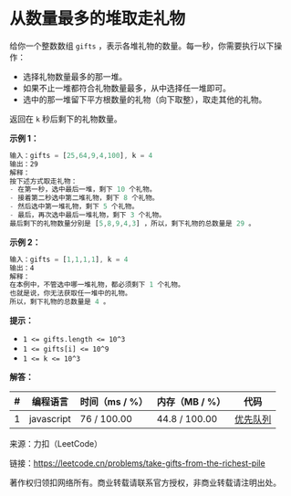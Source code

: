 # 从数量最多的堆取走礼物

给你一个整数数组 `gifts` ，表示各堆礼物的数量。每一秒，你需要执行以下操作：

- 选择礼物数量最多的那一堆。
- 如果不止一堆都符合礼物数量最多，从中选择任一堆即可。
- 选中的那一堆留下平方根数量的礼物（向下取整），取走其他的礼物。

返回在 `k` 秒后剩下的礼物数量。

**示例 1：**

``` javascript
输入：gifts = [25,64,9,4,100], k = 4
输出：29
解释： 
按下述方式取走礼物：
- 在第一秒，选中最后一堆，剩下 10 个礼物。
- 接着第二秒选中第二堆礼物，剩下 8 个礼物。
- 然后选中第一堆礼物，剩下 5 个礼物。
- 最后，再次选中最后一堆礼物，剩下 3 个礼物。
最后剩下的礼物数量分别是 [5,8,9,4,3] ，所以，剩下礼物的总数量是 29 。
```

**示例 2：**

``` javascript
输入：gifts = [1,1,1,1], k = 4
输出：4
解释：
在本例中，不管选中哪一堆礼物，都必须剩下 1 个礼物。 
也就是说，你无法获取任一堆中的礼物。 
所以，剩下礼物的总数量是 4 。
```

**提示：**

- `1 <= gifts.length <= 10^3`
- `1 <= gifts[i] <= 10^9`
- `1 <= k <= 10^3`

**解答：**

**#**|**编程语言**|**时间（ms / %）**|**内存（MB / %）**|**代码**
--|--|--|--|--
1|javascript|76 / 100.00|44.8 / 100.00|[优先队列](./javascript/ac_v1.js)

来源：力扣（LeetCode）

链接：https://leetcode.cn/problems/take-gifts-from-the-richest-pile

著作权归领扣网络所有。商业转载请联系官方授权，非商业转载请注明出处。
